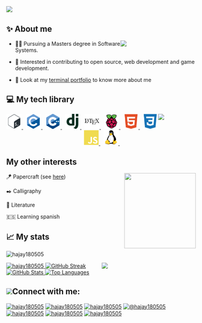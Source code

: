 <img src="https://github.com/Anmol-Baranwal/Cool-GIFs-For-GitHub/assets/74038190/c288471c-be67-4fbb-af44-1c63ee9ed280" />


## ✨ About me
<img align='right' src="https://user-images.githubusercontent.com/74038190/213911110-aedbef38-a29f-4b6b-a65c-11608b4f75a5.gif" width="200">


- :student:	Pursuing a Masters degree in Software Systems. 

- :cherry_blossom:	Interested in contributing to open source, web development and game development.

- :sushi:	Look at my [terminal portfolio](https://hajay180505.github.io/amateur-protfolio/) to know more about me

## :computer:	My tech library  
<img src="https://user-images.githubusercontent.com/74038190/212284087-bbe7e430-757e-4901-90bf-4cd2ce3e1852.gif" width="100" align='right'>
<p align='center'>
  <a href="https://www.gnu.org/software/bash/" target="_blank">
  <img src="https://github.com/devicons/devicon/blob/master/icons/bash/bash-plain.svg" title="Bash" alt="Bash" width="40" height="40"/>
</a>&nbsp;

<a href="https://devdocs.io/c/" target="_blank">
  <img src="https://github.com/devicons/devicon/blob/master/icons/c/c-original.svg" title="C" alt="C" width="40" height="40"/>
</a>&nbsp;

<a href="https://devdocs.io/cpp/" target="_blank">
  <img src="https://github.com/devicons/devicon/blob/master/icons/cplusplus/cplusplus-original.svg" title="Cpp" alt="Cpp" width="40" height="40"/>
</a>&nbsp;

<a href="https://docs.djangoproject.com/" target="_blank">
  <img src="https://github.com/devicons/devicon/blob/master/icons/django/django-plain.svg" title="django" alt="django" width="40" height="40"/>
</a>&nbsp;

<a href="https://www.latex-project.org/" target="_blank">
  <img src="https://github.com/devicons/devicon/blob/master/icons/latex/latex-original.svg" title="latex" alt="latex" width="40" height="40"/>
</a>&nbsp;

<a href="https://www.raspberrypi.org/documentation/" target="_blank">
  <img src="https://github.com/devicons/devicon/blob/master/icons/raspberrypi/raspberrypi-original.svg" title="RPI" alt="RPI" width="40" height="40"/>
</a>&nbsp;

<a href="https://developer.mozilla.org/en-US/docs/Web/HTML" target="_blank">
  <img src="https://github.com/devicons/devicon/blob/master/icons/html5/html5-plain.svg" title="html" alt="html" width="40" height="40"/>
</a>&nbsp;

<a href="https://developer.mozilla.org/en-US/docs/Web/CSS" target="_blank">
  <img src="https://github.com/devicons/devicon/blob/master/icons/css3/css3-plain.svg" title="css" alt="css" width="40" height="40"/>
</a>&nbsp;

<a href="https://developer.mozilla.org/en-US/docs/Web/JavaScript" target="_blank">
  <img src="https://github.com/devicons/devicon/blob/master/icons/javascript/javascript-plain.svg" title="js" alt="js" width="40" height="40"/>
</a>&nbsp;

<a href="https://www.kernel.org/doc/html/latest/" target="_blank">
  <img src="https://github.com/devicons/devicon/blob/master/icons/linux/linux-original.svg" title="linux" alt="linux" width="40" height="40"/>
</a>&nbsp;

</p>


## My other interests 
<img src="https://github.com/Anmol-Baranwal/Cool-GIFs-For-GitHub/assets/74038190/7b282ec6-fcc3-4600-90a7-2c3140549f58" align = 'right' height='200' width="190">

:kite:	Papercraft (see [here](https://instagram.com/rohan_krishibe))

:black_nib:	Calligraphy

:scroll:	Literature

:es:	Learning spanish



## 📈 My stats

<p align="left"> <img src="https://komarev.com/ghpvc/?username=hajay180505&label=Profile%20views&color=ff69b4&style=for-the-badge" alt="hajay180505" /> </p>
<img src="https://user-images.githubusercontent.com/74038190/216654116-d0e8d227-7977-4edc-8d36-63461bda9503.gif" width="250" align='right'>

<div display='flex' >
    <a align='top' href="https://github.com/ryo-ma/github-profile-trophy">
       <img  width=350 src="https://github-profile-trophy.vercel.app/?username=hajay180505&row=1&column=4&theme=radical" alt="hajay180505" />
    </a>   
  <a align='top' href="https://git.io/streak-stats">
    <img   width=400 src="https://streak-stats.demolab.com?user=hajay180505&theme=synthwave&border_radius=10.3&mode=weekly" alt="GitHub Streak" />
  </a>
</div>

<div>
  <a href="https://github.com/hajay180505?tab=repositories">
  <img align='top' width=400 src="https://github-readme-stats.vercel.app/api?username=hajay180505&show_icons=true&theme=jolly" alt="GitHub Stats" />
  </a>
  <a href = "https://github.com/hajay180505?tab=repositories">
  <img align='top' src="https://github-readme-stats.vercel.app/api/top-langs/?username=hajay180505&layout=compact&card_width=350&theme=jolly" alt="Top Languages" />
  </a>
</div>



<h2 align="left"> <img src="https://github.com/TheDudeThatCode/TheDudeThatCode/blob/master/Assets/Handshake.gif" height="32px">Connect with me:</h2>
<p align="left">
<a href="https://linkedin.com/in/hajay180505" target="blank"><img align="center" src="https://raw.githubusercontent.com/rahuldkjain/github-profile-readme-generator/master/src/images/icons/Social/linked-in-alt.svg" alt="hajay180505" height="30" width="40" /></a>
<a href="https://fb.com/hajay180505" target="blank"><img align="center" src="https://raw.githubusercontent.com/rahuldkjain/github-profile-readme-generator/master/src/images/icons/Social/facebook.svg" alt="hajay180505" height="30" width="40" /></a>
<a href="https://instagram.com/hajay180505" target="blank"><img align="center" src="https://raw.githubusercontent.com/rahuldkjain/github-profile-readme-generator/master/src/images/icons/Social/instagram.svg" alt="hajay180505" height="30" width="40" /></a>
<a href="https://medium.com/@hajay180505" target="blank"><img align="center" src="https://raw.githubusercontent.com/rahuldkjain/github-profile-readme-generator/master/src/images/icons/Social/medium.svg" alt="@hajay180505" height="30" width="40" /></a>
<a href="https://www.codechef.com/users/hajay180505" target="blank"><img align="center" src="https://gitgud.io/uploads/-/system/group/avatar/12294/cc.png" alt="hajay180505" height="30" width="40" /></a>
<a href="https://www.hackerrank.com/hajay180505" target="blank"><img align="center" src="https://raw.githubusercontent.com/rahuldkjain/github-profile-readme-generator/master/src/images/icons/Social/hackerrank.svg" alt="hajay180505" height="30" width="40" /></a>
<a href="https://leetcode.com/Ajay_180505/" target="blank"><img align="center" src="https://raw.githubusercontent.com/rahuldkjain/github-profile-readme-generator/master/src/images/icons/Social/leet-code.svg" alt="hajay180505" height="30" width="40" /></a>
</p>
